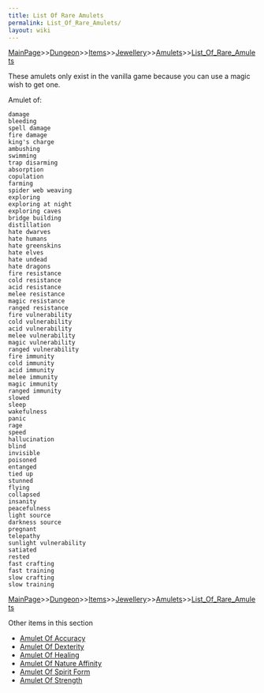 ```yaml
---
title: List Of Rare Amulets
permalink: List_Of_Rare_Amulets/
layout: wiki
---
```


[MainPage](/keeperrl_wiki/ "wikilink")>>[Dungeon](/keeperrl_wiki/Dungeon "wikilink")>>[Items](/keeperrl_wiki/Items "wikilink")>>[Jewellery](/keeperrl_wiki/Jewellery "wikilink")>>[Amulets](/keeperrl_wiki/Amulets "wikilink")>>[List_Of_Rare_Amulets](/keeperrl_wiki/List_Of_Rare_Amulets "wikilink")

These amulets only exist in the vanilla game because you can use a magic wish to get one.

Amulet of:

	damage
	bleeding
	spell damage
	fire damage
	king's charge
	ambushing
	swimming
	trap disarming
	absorption
	copulation
	farming
	spider web weaving
	exploring
	exploring at night
	exploring caves
	bridge building
	distillation
	hate dwarves
	hate humans
	hate greenskins
	hate elves
	hate undead
	hate dragons
	fire resistance
	cold resistance
	acid resistance
	melee resistance
	magic resistance
	ranged resistance
	fire vulnerability
	cold vulnerability
	acid vulnerability
	melee vulnerability
	magic vulnerability
	ranged vulnerability
	fire immunity
	cold immunity
	acid immunity
	melee immunity
	magic immunity
	ranged immunity
	slowed
	sleep
	wakefulness
	panic
	rage
	speed 
	hallucination
	blind
	invisible
	poisoned
	entanged
	tied up
	stunned
	flying
	collapsed
	insanity
	peacefulness
	light source
	darkness source
	pregnant
	telepathy
	sunlight vulnerability
	satiated
	rested
	fast crafting
	fast training
	slow crafting
	slow training
	

[MainPage](/keeperrl_wiki/ "wikilink")>>[Dungeon](/keeperrl_wiki/Dungeon "wikilink")>>[Items](/keeperrl_wiki/Items "wikilink")>>[Jewellery](/keeperrl_wiki/Jewellery "wikilink")>>[Amulets](/keeperrl_wiki/Amulets "wikilink")>>[List_Of_Rare_Amulets](/keeperrl_wiki/List_Of_Rare_Amulets "wikilink")

Other items in this section
-    [Amulet Of Accuracy](/keeperrl_wiki/Amulet_Of_Accuracy "wikilink")
-    [Amulet Of Dexterity](/keeperrl_wiki/Amulet_Of_Dexterity "wikilink")
-    [Amulet Of Healing](/keeperrl_wiki/Amulet_Of_Healing "wikilink")
-    [Amulet Of Nature Affinity](/keeperrl_wiki/Amulet_Of_Nature_Affinity "wikilink")
-    [Amulet Of Spirit Form](/keeperrl_wiki/Amulet_Of_Spirit_Form "wikilink")
-    [Amulet Of Strength](/keeperrl_wiki/Amulet_Of_Strength "wikilink")

